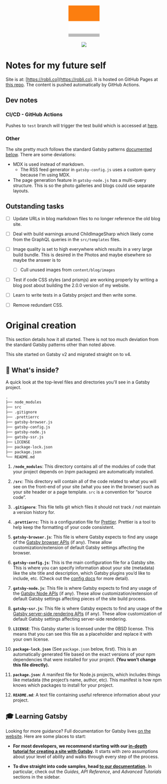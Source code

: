 <p align="center">
  <img src="content/assets/roblico-icon.png" width="100" />
</p>

<p align="center">
    <img src="https://github.com/itsrobli/robli-co-gatsby-src/workflows/PROD%20GH%20Pages%20Gatsby%20Publish/badge.svg" />
</p>

# Notes for my future self

Site is at: [https://robli.co](https://robli.co). It is hosted on GitHub Pages at [this repo](https://github.com/itsrobli/co-robli).
The content is pushed automatically by GitHub Actions.

## Dev notes

### CI/CD - GitHub Actions

Pushes to `test` branch will trigger the test build which is accessed at [here](https://itsrobli.github.io/co-robli-dev/).

### Other

The site pretty much follows the standard Gatsby patterns [documented below](#original-creation). There are some deviations:

- MDX is used instead of markdown.
    - The RSS feed generator in `gatsby-config.js` uses a custom query because I'm using MDX.
- The page generation feature in `gatsby-node.js` has a multi-query structure. This is so the photo galleries and blogs could use separate layouts.

## Outstanding tasks

- [ ] Update URLs in blog markdown files to no longer reference the old blog site.
- [ ] Deal with build warnings around ChildImageSharp which likely come from the GraphQL queries in the `src/templates` files.
- [ ] Image quality is set to high everywhere which results in a very large build bundle. This is desired in the Photos and maybe elsewhere so maybe the answer is to
    - [ ] Cull unused images from `content/blog/images`
- [ ] Test if code CSS styles (and prismjs) are working properly by writing a blog post about building the 2.0.0 version of my website.
- [ ] Learn to write tests in a Gatsby project and then write some.
- [ ] Remove redundant CSS.


# Original creation

This section details how it all started. There is not too much deviation from the standard Gatsby patterns other than noted above.

This site started on Gatsby v2 and migrated straight on to v4.

## 🧐 What's inside?

A quick look at the top-level files and directories you'll see in a Gatsby project.

    .
    ├── node_modules
    ├── src
    ├── .gitignore
    ├── .prettierrc
    ├── gatsby-browser.js
    ├── gatsby-config.js
    ├── gatsby-node.js
    ├── gatsby-ssr.js
    ├── LICENSE
    ├── package-lock.json
    ├── package.json
    └── README.md

1.  **`/node_modules`**: This directory contains all of the modules of code that your project depends on (npm packages) are automatically installed.

2.  **`/src`**: This directory will contain all of the code related to what you will see on the front-end of your site (what you see in the browser) such as your site header or a page template. `src` is a convention for “source code”.

3.  **`.gitignore`**: This file tells git which files it should not track / not maintain a version history for.

4.  **`.prettierrc`**: This is a configuration file for [Prettier](https://prettier.io/). Prettier is a tool to help keep the formatting of your code consistent.

5.  **`gatsby-browser.js`**: This file is where Gatsby expects to find any usage of the [Gatsby browser APIs](https://www.gatsbyjs.com/docs/browser-apis/) (if any). These allow customization/extension of default Gatsby settings affecting the browser.

6.  **`gatsby-config.js`**: This is the main configuration file for a Gatsby site. This is where you can specify information about your site (metadata) like the site title and description, which Gatsby plugins you’d like to include, etc. (Check out the [config docs](https://www.gatsbyjs.com/docs/gatsby-config/) for more detail).

7.  **`gatsby-node.js`**: This file is where Gatsby expects to find any usage of the [Gatsby Node APIs](https://www.gatsbyjs.com/docs/node-apis/) (if any). These allow customization/extension of default Gatsby settings affecting pieces of the site build process.

8.  **`gatsby-ssr.js`**: This file is where Gatsby expects to find any usage of the [Gatsby server-side rendering APIs](https://www.gatsbyjs.com/docs/ssr-apis/) (if any). These allow customization of default Gatsby settings affecting server-side rendering.

9.  **`LICENSE`**: This Gatsby starter is licensed under the 0BSD license. This means that you can see this file as a placeholder and replace it with your own license.

10. **`package-lock.json`** (See `package.json` below, first). This is an automatically generated file based on the exact versions of your npm dependencies that were installed for your project. **(You won’t change this file directly).**

11. **`package.json`**: A manifest file for Node.js projects, which includes things like metadata (the project’s name, author, etc). This manifest is how npm knows which packages to install for your project.

12. **`README.md`**: A text file containing useful reference information about your project.

## 🎓 Learning Gatsby

Looking for more guidance? Full documentation for Gatsby lives [on the website](https://www.gatsbyjs.com/). Here are some places to start:

- **For most developers, we recommend starting with our [in-depth tutorial for creating a site with Gatsby](https://www.gatsbyjs.com/tutorial/).** It starts with zero assumptions about your level of ability and walks through every step of the process.

- **To dive straight into code samples, head [to our documentation](https://www.gatsbyjs.com/docs/).** In particular, check out the _Guides_, _API Reference_, and _Advanced Tutorials_ sections in the sidebar.


